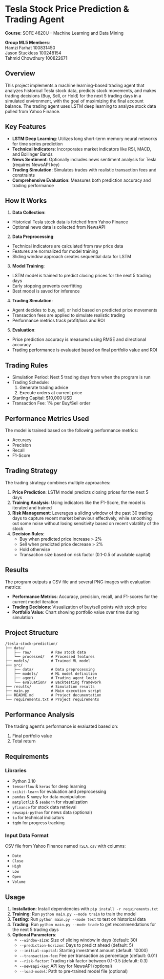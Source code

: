 # Tesla Stock Price Prediction & Trading Agent

**Course**: SOFE 4620U - Machine Learning and Data Mining  

**Group ML5 Members**:  
Hamzi Farhat 100831450  
Jason Stuckless 100248154  
Tahmid Chowdhury 100822671 

## Overview

This project implements a machine learning-based trading agent that analyzes historical Tesla stock data, predicts stock movements, and makes trading decisions (Buy, Sell, or Hold) for the next 5 trading days in a simulated environment, with the goal of maximizing the final account balance. The trading agent uses LSTM deep learning to analyze stock data pulled from Yahoo Finance.

## Key Features
- **LSTM Deep Learning**: Utilizes long short-term memory neural networks for time series prediction
- **Technical Indicators**: Incorporates market indicators like RSI, MACD, and Bollinger Bands
- **News Sentiment**: Optionally includes news sentiment analysis for Tesla (requires NewsAPI key)
- **Trading Simulation**: Simulates trades with realistic transaction fees and constraints
- **Comprehensive Evaluation**: Measures both prediction accuracy and trading performance

## How It Works
1. **Data Collection**:
  - Historical Tesla stock data is fetched from Yahoo Finance
  - Optional news data is collected from NewsAPI
2. **Data Preprocessing**:
  - Technical indicators are calculated from raw price data
  - Features are normalized for model training
  - Sliding window approach creates sequential data for LSTM
3. **Model Training**:
  - LSTM model is trained to predict closing prices for the next 5 trading days
  - Early stopping prevents overfitting
  - Best model is saved for inference
4. **Trading Simulation**:
  - Agent decides to buy, sell, or hold based on predicted price movements
  - Transaction fees are applied to simulate realistic trading
  - Performance metrics track profit/loss and ROI
5. **Evaluation**:
  - Price prediction accuracy is measured using RMSE and directional accuracy
  - Trading performance is evaluated based on final portfolio value and ROI

## Trading Rules

- Simulation Period: Next 5 trading days from when the program is run
- Trading Schedule:
  1. Generate trading advice
  2. Execute orders at current price
- Starting Capital: $10,000 USD
- Transaction Fee: 1% per Buy/Sell order

## Performance Metrics Used

The model is trained based on the following performance metrics:
- Accuracy
- Precision
- Recall
- F1-Score

## Trading Strategy

The trading strategy combines multiple approaches:

1. **Price Prediction**: LSTM model predicts closing prices for the next 5 days
2. **Training Analysis**: Using indicators like the F1-Score, the model is iterated and trained
3. **Risk Management**: Leverages a sliding window of the past 30 trading days to capture recent market behaviour effectively, while smoothing out some noise without losing sensitivity based on recent volatility of the stock
4. **Decision Rules**:
   - Buy when predicted price increase > 2%
   - Sell when predicted price decrease > 2%
   - Hold otherwise
   - Transaction size based on risk factor (0.1-0.5 of available capital)

## Results

The program outputs a CSV file and several PNG images with evaluation metrics:
- **Performance Metrics**: Accuracy, precision, recall, and F1-scores for the current model iteration
- **Trading Decisions**: Visualization of buy/sell points with stock price
- **Portfolio Value**: Chart showing portfolio value over time during simulation

## Project Structure

```
/tesla-stock-prediction/
├── data/
│   ├── raw/         # Raw stock data
│   └── processed/   # Processed features
├── models/          # Trained ML model
├── src/
│   ├── data/        # Data preprocessing
│   ├── models/      # ML model definition
│   ├── agent/       # Trading agent logic
│   └── evaluation/  # Backtesting framework
├── results/         # Simulation results
├── main.py          # Main execution script
├── README.md        # Project documentation
└── requirements.txt # Project requirements
```

## Performance Analysis

The trading agent's performance is evaluated based on:
1. Final portfolio value
2. Total return

## Requirements

### Libraries

- Python 3.10
- `tensorflow` & `keras` for deep learning
- `scikit-learn` for evaluation and preprocessing
- `pandas` & `numpy` for data manipulation
- `matplotlib` & `seaborn` for visualization
- `yfinance` for stock data retrieval
- `newsapi-python` for news data (optional)
- `ta` for technical indicators
- `tqdm` for progress tracking

### Input Data Format

CSV file from Yahoo Finance named `TSLA.csv` with columns:
- `Date`
- `Close`
- `High`
- `Low`
- `Open`
- `Volume`

## Usage
1. **Installation**: Install dependencies with `pip install -r requirements.txt`
2. **Training**: Run `python main.py --mode train` to train the model
3. **Testing**: Run `python main.py --mode test` to test on historical data
4. **Trading**: Run `python main.py --mode trade` to get recommendations for the next 5 trading days
5. **Optional Parameters**:
   - `--window-size`: Size of sliding window in days (default: 30)
   - `--prediction-horizon`: Days to predict ahead (default: 5)
   - `--initial-capital`: Starting investment amount (default: 10000)
   - `--transaction-fee`: Fee per transaction as percentage (default: 0.01)
   - `--risk-factor`: Trading risk factor between 0.1-0.5 (default: 0.3)
   - `--newsapi-key`: API key for NewsAPI (optional)
   - `--load-model`: Path to pre-trained model file (optional)